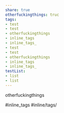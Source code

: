 ```yaml
---
share: true
otherfuckingthings: truc
tags: 
- test
- test
- otherfuckingthings
- inline_tags
- inline_tags_
- test
- test
- otherfuckingthings
- inline_tags
- inline_tags_
testList:
- list
- list
---
```


otherfuckingthings

#inline_tags
#inline/tags/

